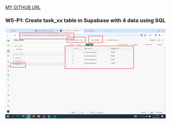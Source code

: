 [MY GITHUB URL](https://github.com/soso1554848/1122-wp2-2N_31)

### W5-P1: Create task_xx table in Supabase with 4 data using SQL

![](w05-p1.png)
